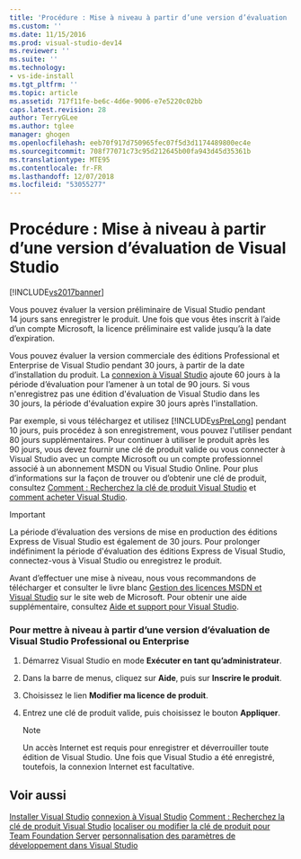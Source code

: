 ```yaml
---
title: 'Procédure : Mise à niveau à partir d’une version d’évaluation | Microsoft Docs'
ms.custom: ''
ms.date: 11/15/2016
ms.prod: visual-studio-dev14
ms.reviewer: ''
ms.suite: ''
ms.technology:
- vs-ide-install
ms.tgt_pltfrm: ''
ms.topic: article
ms.assetid: 717f11fe-be6c-4d6e-9006-e7e5220c02bb
caps.latest.revision: 28
author: TerryGLee
ms.author: tglee
manager: ghogen
ms.openlocfilehash: eeb70f917d750965fec07f5d3d1174489800ec4e
ms.sourcegitcommit: 708f77071c73c95d212645b00fa943d45d35361b
ms.translationtype: MTE95
ms.contentlocale: fr-FR
ms.lasthandoff: 12/07/2018
ms.locfileid: "53055277"
---
```

# <a name="how-to-upgrade-from-a-trial-edition-of-visual-studio"></a>Procédure : Mise à niveau à partir d’une version d’évaluation de Visual Studio
[!INCLUDE[vs2017banner](../includes/vs2017banner.md)]

Vous pouvez évaluer la version préliminaire de Visual Studio pendant 14 jours sans enregistrer le produit. Une fois que vous êtes inscrit à l’aide d’un compte Microsoft, la licence préliminaire est valide jusqu’à la date d’expiration.

 Vous pouvez évaluer la version commerciale des éditions Professional et Enterprise de Visual Studio pendant 30 jours, à partir de la date d’installation du produit. La [connexion à Visual Studio](../ide/signing-in-to-visual-studio.md) ajoute 60 jours à la période d’évaluation pour l’amener à un total de 90 jours. Si vous n'enregistrez pas une édition d'évaluation de Visual Studio dans les 30 jours, la période d'évaluation expire 30 jours après l'installation.

 Par exemple, si vous téléchargez et utilisez [!INCLUDE[vsPreLong](../includes/vsprelong-md.md)] pendant 10 jours, puis procédez à son enregistrement, vous pouvez l'utiliser pendant 80 jours supplémentaires. Pour continuer à utiliser le produit après les 90 jours, vous devez fournir une clé de produit valide ou vous connecter à Visual Studio avec un compte Microsoft ou un compte professionnel associé à un abonnement MSDN ou Visual Studio Online. Pour plus d’informations sur la façon de trouver ou d’obtenir une clé de produit, consultez [Comment : Recherchez la clé de produit Visual Studio](../install/how-to-locate-the-visual-studio-product-key.md) et [comment acheter Visual Studio](http://www.visualstudio.com/products/how-to-buy-vs).

> [!IMPORTANT]
>  La période d’évaluation des versions de mise en production des éditions Express de Visual Studio est également de 30 jours. Pour prolonger indéfiniment la période d'évaluation des éditions Express de Visual Studio, connectez-vous à Visual Studio ou enregistrez le produit.

 Avant d’effectuer une mise à niveau, nous vous recommandons de télécharger et consulter le livre blanc [Gestion des licences MSDN et Visual Studio](http://www.microsoft.com/download/details.aspx?id=13350) sur le site web de Microsoft. Pour obtenir une aide supplémentaire, consultez [Aide et support pour Visual Studio](http://support.microsoft.com/ph/1117/en-us).

### <a name="to-upgrade-from-a-trial-edition-of-visual-studio-professional-or-enterprise"></a>Pour mettre à niveau à partir d’une version d’évaluation de Visual Studio Professional ou Enterprise

1.  Démarrez Visual Studio en mode **Exécuter en tant qu’administrateur**.

2.  Dans la barre de menus, cliquez sur **Aide**, puis sur **Inscrire le produit**.

3.  Choisissez le lien **Modifier ma licence de produit**.

4.  Entrez une clé de produit valide, puis choisissez le bouton **Appliquer**.

    > [!NOTE]
    >  Un accès Internet est requis pour enregistrer et déverrouiller toute édition de Visual Studio. Une fois que Visual Studio a été enregistré, toutefois, la connexion Internet est facultative.

## <a name="see-also"></a>Voir aussi
 [Installer Visual Studio](../install/install-visual-studio-2015.md) [connexion à Visual Studio](../ide/signing-in-to-visual-studio.md) [Comment : Recherchez la clé de produit Visual Studio](../install/how-to-locate-the-visual-studio-product-key.md) [localiser ou modifier la clé de produit pour Team Foundation Server](http://msdn.microsoft.com/library/64f29927-b520-4c9f-b633-bcb527e562cd) [personnalisation des paramètres de développement dans Visual Studio](http://msdn.microsoft.com/en-us/22c4debb-4e31-47a8-8f19-16f328d7dcd3)